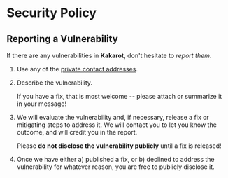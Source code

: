 # Security Policy

## Reporting a Vulnerability

If there are any vulnerabilities in **Kakarot**, don't hesitate to _report them_.

1. Use any of the [private contact addresses](https://github.com/abdelhamidbakhta/kakarot#support).
2. Describe the vulnerability.

   If you have a fix, that is most welcome -- please attach or summarize it in your message!

3. We will evaluate the vulnerability and, if necessary, release a fix or mitigating steps to address it. We will contact you to let you know the outcome, and will credit you in the report.

   Please **do not disclose the vulnerability publicly** until a fix is released!

4. Once we have either a) published a fix, or b) declined to address the vulnerability for whatever reason, you are free to publicly disclose it.
